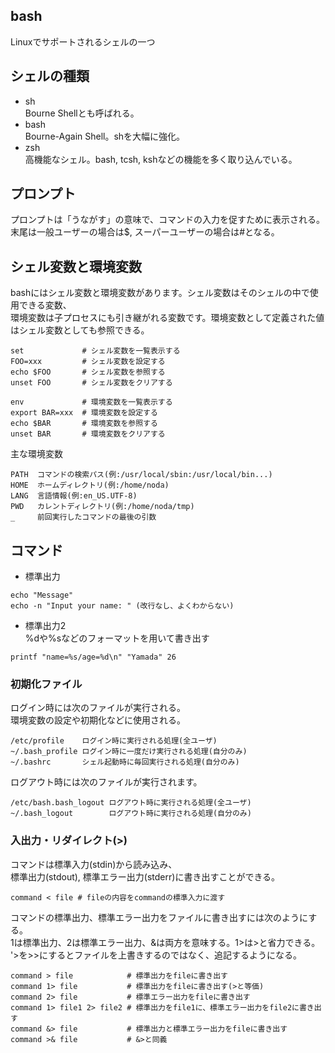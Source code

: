 ## bash
 Linuxでサポートされるシェルの一つ

## シェルの種類
- sh  
  Bourne Shellとも呼ばれる。
- bash  
  Bourne-Again Shell。shを大幅に強化。
- zsh  
  高機能なシェル。bash, tcsh, kshなどの機能を多く取り込んでいる。

## プロンプト
プロンプトは「うながす」の意味で、コマンドの入力を促すために表示される。  
末尾は一般ユーザーの場合は$, スーパーユーザーの場合は#となる。  

## シェル変数と環境変数
bashにはシェル変数と環境変数があります。シェル変数はそのシェルの中で使用できる変数、  
環境変数は子プロセスにも引き継がれる変数です。環境変数として定義された値はシェル変数としても参照できる。  

```
set             # シェル変数を一覧表示する
FOO=xxx         # シェル変数を設定する
echo $FOO       # シェル変数を参照する
unset FOO       # シェル変数をクリアする

env             # 環境変数を一覧表示する
export BAR=xxx  # 環境変数を設定する
echo $BAR       # 環境変数を参照する
unset BAR       # 環境変数をクリアする
```

主な環境変数
```
PATH  コマンドの検索パス(例:/usr/local/sbin:/usr/local/bin...)
HOME  ホームディレクトリ(例:/home/noda)
LANG  言語情報(例:en_US.UTF-8)
PWD   カレントディレクトリ(例:/home/noda/tmp)
_     前回実行したコマンドの最後の引数
```

## コマンド
- 標準出力
```
echo "Message" 
echo -n "Input your name: " (改行なし、よくわからない)
```

- 標準出力2  
%dや%sなどのフォーマットを用いて書き出す
```
printf "name=%s/age=%d\n" "Yamada" 26
```
### 初期化ファイル
ログイン時には次のファイルが実行される。  
環境変数の設定や初期化などに使用される。  
```
/etc/profile    ログイン時に実行される処理(全ユーザ)
~/.bash_profile ログイン時に一度だけ実行される処理(自分のみ)
~/.bashrc       シェル起動時に毎回実行される処理(自分のみ)
```

ログアウト時には次のファイルが実行されます。
```
/etc/bash.bash_logout ログアウト時に実行される処理(全ユーザ)
~/.bash_logout        ログアウト時に実行される処理(自分のみ)
```

### 入出力・リダイレクト(>)
コマンドは標準入力(stdin)から読み込み、  
標準出力(stdout), 標準エラー出力(stderr)に書き出すことができる。  
```
command < file # fileの内容をcommandの標準入力に渡す
```

コマンドの標準出力、標準エラー出力をファイルに書き出すには次のようにする。  
1は標準出力、2は標準エラー出力、&は両方を意味する。1>は>と省力できる。  
'>を>>にするとファイルを上書きするのではなく、追記するようになる。  
```
command > file            # 標準出力をfileに書き出す
command 1> file           # 標準出力をfileに書き出す(>と等価)
command 2> file           # 標準エラー出力をfileに書き出す
command 1> file1 2> file2 # 標準出力をfile1に、標準エラー出力をfile2に書き出す
command &> file           # 標準出力と標準エラー出力をfileに書き出す
command >& file           # &>と同義
```